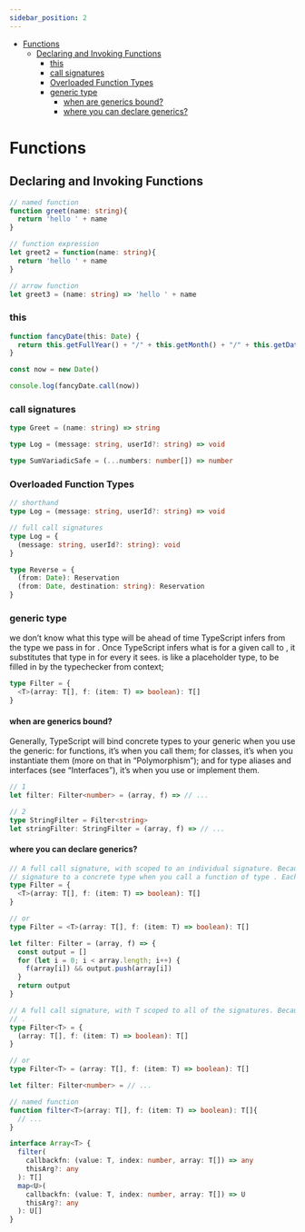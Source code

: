 ```yaml
---
sidebar_position: 2
---
```


- [Functions](#functions)
  - [Declaring and Invoking Functions](#declaring-and-invoking-functions)
    - [this](#this)
    - [call signatures](#call-signatures)
    - [Overloaded Function Types](#overloaded-function-types)
    - [generic type](#generic-type)
      - [when are generics bound?](#when-are-generics-bound)
      - [where you can declare generics?](#where-you-can-declare-generics)

# Functions

## Declaring and Invoking Functions

```ts
// named function
function greet(name: string){
  return 'hello ' + name
}

// function expression
let greet2 = function(name: string){
  return 'hello ' + name
}

// arrow function
let greet3 = (name: string) => 'hello ' + name
```

### this
```ts
function fancyDate(this: Date) {
  return this.getFullYear() + "/" + this.getMonth() + "/" + this.getDate()
}

const now = new Date()

console.log(fancyDate.call(now))
```

### call signatures

```ts
type Greet = (name: string) => string

type Log = (message: string, userId?: string) => void

type SumVariadicSafe = (...numbers: number[]) => number
```
### Overloaded Function Types
```ts
// shorthand
type Log = (message: string, userId?: string) => void

// full call signatures
type Log = {
  (message: string, userId?: string): void
}
```

```ts
type Reverse = {
  (from: Date): Reservation
  (from: Date, destination: string): Reservation
}
```

### generic type

we don’t know what this type will be ahead of time
TypeScript infers from the type we pass in for . 
Once TypeScript infers what is for a given call to , it substitutes that type in for every it sees. 
is like a placeholder type, to be filled in by the typechecker from context; 

```ts
type Filter = {
  <T>(array: T[], f: (item: T) => boolean): T[]
}

```

#### when are generics bound?

Generally, TypeScript will bind concrete types to your generic when you use the generic: for functions, it’s when you call them; for classes, it’s when you instantiate them (more on that in “Polymorphism”); and for type aliases and interfaces (see “Interfaces”), it’s when you use or implement them.

```ts
// 1
let filter: Filter<number> = (array, f) => // ...

// 2
type StringFilter = Filter<string>
let stringFilter: StringFilter = (array, f) => // ...
```

#### where you can declare generics?

```ts
// A full call signature, with scoped to an individual signature. Because is scoped to a single signature, TypeScript will bind the in this
// signature to a concrete type when you call a function of type . Each call to will get its own binding for T.
type Filter = {
  <T>(array: T[], f: (item: T) => boolean): T[]
}

// or
type Filter = <T>(array: T[], f: (item: T) => boolean): T[]

let filter: Filter = (array, f) => {
  const output = []
  for (let i = 0; i < array.length; i++) {
    f(array[i]) && output.push(array[i])
  }
  return output
}

// A full call signature, with T scoped to all of the signatures. Because T is declared as part of Filter’s type (and not part of a specific signature’s type), TypeScript will bind when you declare a function of type Filter
// .
type Filter<T> = {
  (array: T[], f: (item: T) => boolean): T[]
}

// or
type Filter<T> = (array: T[], f: (item: T) => boolean): T[]

let filter: Filter<number> = // ...

// named function
function filter<T>(array: T[], f: (item: T) => boolean): T[]{
  // ...
}
```

```ts
interface Array<T> {
  filter(
    callbackfn: (value: T, index: number, array: T[]) => any
    thisArg?: any
  ): T[]
  map<U>(
    callbackfn: (value: T, index: number, array: T[]) => U
    thisArg?: any
  ): U[]
}
```


